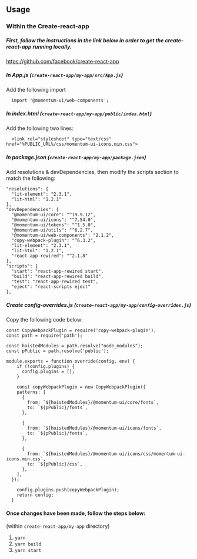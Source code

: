 ## Usage

### Within the Create-react-app
##### First, follow the instructions in the link below in order to get the create-react-app running locally.
https://github.com/facebook/create-react-app

##### In App.js (`create-react-app/my-app/src/App.js`)
Add the following import
```
  import '@momentum-ui/web-components';
```

##### In index.html (`create-react-app/my-app/public/index.html`)
Add the following two lines:
```
  <link rel="stylesheet" type="text/css" href="%PUBLIC_URL%/css/momentum-ui-icons.min.css">
```

##### In package.json (`create-react-app/my-app/package.json`)
Add resolutions & devDependencies, then modify the scripts section to match the following:
  ```
  "resolutions": {
    "lit-element": "2.3.1",
    "lit-html": "1.2.1"
  },
  "devDependencies": {
    "@momentum-ui/core": "^19.9.12",
    "@momentum-ui/icons": "^7.54.0",
    "@momentum-ui/tokens": "^1.5.0",
    "@momentum-ui/utils": "^6.2.7",
    "@momentum-ui/web-components": "2.1.2",
    "copy-webpack-plugin": "^6.3.2",
    "lit-element": "2.3.1",
    "lit-html": "1.2.1",
    "react-app-rewired": "^2.1.8"
  },
  "scripts": {
    "start": "react-app-rewired start",
    "build": "react-app-rewired build",
    "test": "react-app-rewired test",
    "eject": "react-scripts eject"
  },
  ```
  
##### Create config-overrides.js (`create-react-app/my-app/config-overrides.js`)
Copy the following code below:
```
const CopyWebpackPlugin = require('copy-webpack-plugin');
const path = require('path');

const hoistedModules = path.resolve("node_modules");
const pPublic = path.resolve('public');

module.exports = function override(config, env) {
    if (!config.plugins) {
      config.plugins = [];
    }

    const copyWebpackPlugin = new CopyWebpackPlugin({
    patterns: [
      {
        from: `${hoistedModules}/@momentum-ui/core/fonts`,
        to: `${pPublic}/fonts`,
      },

      {
        from: `${hoistedModules}/@momentum-ui/icons/fonts`,
        to: `${pPublic}/fonts`,
      },

      {
        from: `${hoistedModules}/@momentum-ui/icons/css/momentum-ui-icons.min.css`,
        to: `${pPublic}/css`,
      },
    ],
  });

    config.plugins.push(copyWebpackPlugin);
    return config;
  }
```

#### Once changes have been made, follow the steps below:

(within `create-react-app/my-app` directory)

1. `yarn`
2. `yarn build`
3. `yarn start`
 
